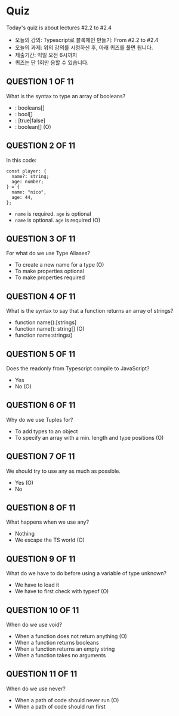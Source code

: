 # Quiz

Today's quiz is about lectures #2.2 to #2.4

- 오늘의 강의: Typescript로 블록체인 만들기: From #2.2 to #2.4
- 오늘의 과제: 위의 강의를 시청하신 후, 아래 퀴즈를 풀면 됩니다.
- 제출기간: 익일 오전 6시까지
- 퀴즈는 단 1회만 응할 수 있습니다.

## QUESTION 1 OF 11

What is the syntax to type an array of booleans?

- : booleans[]
- : bool[]
- : [true|false]
- : boolean[] (O)

## QUESTION 2 OF 11

In this code:

```tsx
const player: {
  name?: string;
  age: number;
} = {
  name: "nico",
  age: 44,
};
```

- `name` is required. `age` is optional
- `name` is optional. `age` is required (O)

## QUESTION 3 OF 11

For what do we use Type Aliases?

- To create a new name for a type (O)
- To make properties optional
- To make properties required

## QUESTION 4 OF 11

What is the syntax to say that a function returns an array of strings?

- function name():[strings]
- function name(): string[] (O)
- function name:strings()

## QUESTION 5 OF 11

Does the readonly from Typescript compile to JavaScript?

- Yes
- No (O)

## QUESTION 6 OF 11

Why do we use Tuples for?

- To add types to an object
- To specify an array with a min. length and type positions (O)

## QUESTION 7 OF 11

We should try to use any as much as possible.

- Yes (O)
- No

## QUESTION 8 OF 11

What happens when we use any?

- Nothing
- We escape the TS world (O)

## QUESTION 9 OF 11

What do we have to do before using a variable of type unknown?

- We have to load it
- We have to first check with typeof (O)

## QUESTION 10 OF 11

When do we use void?

- When a function does not return anything (O)
- When a function returns booleans
- When a function returns an empty string
- When a function takes no arguments

## QUESTION 11 OF 11

When do we use never?

- When a path of code should never run (O)
- When a path of code should run first
